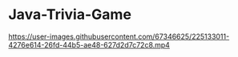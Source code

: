 # Java-Trivia-Game

https://user-images.githubusercontent.com/67346625/225133011-4276e614-26fd-44b5-ae48-627d2d7c72c8.mp4

